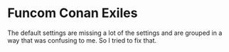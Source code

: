 # Funcom Conan Exiles
The default settings are missing a lot of the settings and are grouped in a way that was confusing to me. So I tried to fix that.
